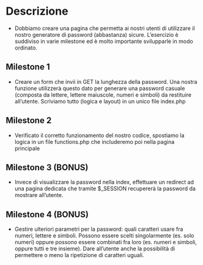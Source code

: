 # Descrizione
- Dobbiamo creare una pagina che permetta ai nostri utenti di utilizzare il nostro generatore di password (abbastanza) sicure. L’esercizio è suddiviso in varie milestone ed è molto importante svilupparle in modo ordinato.
## Milestone 1
- Creare un form che invii in GET la lunghezza della password. Una nostra funzione utilizzerà questo dato per generare una password casuale (composta da lettere, lettere maiuscole, numeri e simboli) da restituire all’utente. Scriviamo tutto (logica e layout) in un unico file index.php
## Milestone 2
- Verificato il corretto funzionamento del nostro codice, spostiamo la logica in un file functions.php che includeremo poi nella pagina principale
## Milestone 3 (BONUS)
- Invece di visualizzare la password nella index, effettuare un redirect ad una pagina dedicata che tramite $_SESSION recupererà la password da mostrare all’utente.
## Milestone 4 (BONUS)
- Gestire ulteriori parametri per la password: quali caratteri usare fra numeri, lettere e simboli. Possono essere scelti singolarmente (es. solo numeri) oppure possono essere combinati fra loro (es. numeri e simboli, oppure tutti e tre insieme). Dare all’utente anche la possibilità di permettere o meno la ripetizione di caratteri uguali.